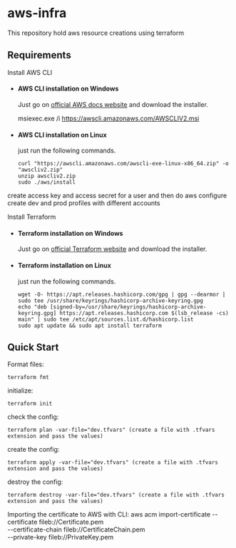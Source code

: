 # aws-infra
This repository hold aws resource creations using terraform

## Requirements
Install AWS CLI
- #### AWS CLI installation on Windows

  Just go on [official AWS docs website](https://docs.aws.amazon.com/cli/latest/userguide/cli-chap-getting-started.html) and download the installer.

    msiexec.exe /i https://awscli.amazonaws.com/AWSCLIV2.msi

- #### AWS CLI installation on Linux

  just run the following commands.

      curl "https://awscli.amazonaws.com/awscli-exe-linux-x86_64.zip" -o "awscliv2.zip"
      unzip awscliv2.zip
      sudo ./aws/install

create access key and access secret for a user and then do aws configure 
create dev and prod profiles with different accounts

Install Terraform
- #### Terraform installation on Windows

  Just go on [official Terraform website](https://developer.hashicorp.com/terraform/downloads) and download the installer.

- #### Terraform installation on Linux

  just run the following commands.

      wget -O- https://apt.releases.hashicorp.com/gpg | gpg --dearmor | sudo tee /usr/share/keyrings/hashicorp-archive-keyring.gpg
      echo "deb [signed-by=/usr/share/keyrings/hashicorp-archive-keyring.gpg] https://apt.releases.hashicorp.com $(lsb_release -cs) main" | sudo tee /etc/apt/sources.list.d/hashicorp.list
      sudo apt update && sudo apt install terraform

## Quick Start

Format files:

    terraform fmt

initialize:

    terraform init

check the config:

    terraform plan -var-file="dev.tfvars" (create a file with .tfvars extension and pass the values)

create the config:

    terraform apply -var-file="dev.tfvars" (create a file with .tfvars extension and pass the values)

destroy the config:

    terraform destroy -var-file="dev.tfvars" (create a file with .tfvars extension and pass the values)

Importing the certificate to AWS with CLI:
aws acm import-certificate --certificate fileb://Certificate.pem \
      --certificate-chain fileb://CertificateChain.pem \
      --private-key fileb://PrivateKey.pem 	


